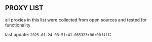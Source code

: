 ## PROXY LIST

all proxies in this list were collected from open sources and tested for functionality

last update: `2025-01-24 03:51:41.065323+00:00` UTC
